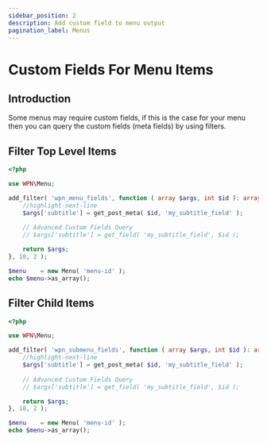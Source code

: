 ```yaml
---
sidebar_position: 2
description: Add custom field to menu output
pagination_label: Menus
---
```


# Custom Fields For Menu Items

## Introduction

Some menus may require custom fields, if this is the case for your menu then you can query the custom fields (meta fields)
by using filters.

## Filter Top Level Items

```php
<?php

use WPN\Menu;

add_filter( 'wpn_menu_fields', function ( array $args, int $id ): array {
    //highlight-next-line
	$args['subtitle'] = get_post_meta( $id, 'my_subtitle_field' );
	
	// Advanced Custom Fields Query
	// $args['subtitle'] = get_field( 'my_subtitle_field', $id );

	return $args;
}, 10, 2 );

$menu    = new Menu( 'menu-id' );
echo $menu->as_array();
```

## Filter Child Items

```php
<?php

use WPN\Menu;

add_filter( 'wpn_submenu_fields', function ( array $args, int $id ): array {
    //highlight-next-line
	$args['subtitle'] = get_post_meta( $id, 'my_subtitle_field' );
	
	// Advanced Custom Fields Query
	// $args['subtitle'] = get_field( 'my_subtitle_field', $id );

	return $args;
}, 10, 2 );

$menu    = new Menu( 'menu-id' );
echo $menu->as_array();
```